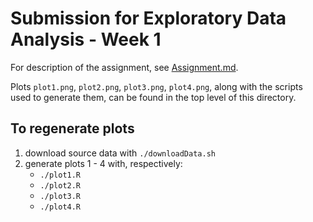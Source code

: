 # Submission for Exploratory Data Analysis - Week 1

For description of the assignment, see [Assignment.md](./Assignment.md).

Plots `plot1.png`, `plot2.png`, `plot3.png`, `plot4.png`, along with the scripts used to generate them, can be found in the top level of this directory. 

## To regenerate plots

1. download source data with `./downloadData.sh`
1. generate plots 1 - 4 with, respectively:
    - `./plot1.R`
    - `./plot2.R`
    - `./plot3.R`
    - `./plot4.R`
